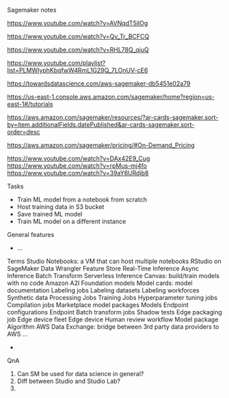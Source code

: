 Sagemaker notes

https://www.youtube.com/watch?v=AVNqdT5ilOg

https://www.youtube.com/watch?v=Qv_Tr_BCFCQ

https://www.youtube.com/watch?v=RHL78Q_qiuQ

https://www.youtube.com/playlist?list=PLMWIyphKbqfwW4RmL1G29Q_7LOnUV-cE6

https://towardsdatascience.com/aws-sagemaker-db5451e02a79


https://us-east-1.console.aws.amazon.com/sagemaker/home?region=us-east-1#/tutorials

https://aws.amazon.com/sagemaker/resources/?ar-cards-sagemaker.sort-by=item.additionalFields.datePublished&ar-cards-sagemaker.sort-order=desc

https://aws.amazon.com/sagemaker/pricing/#On-Demand_Pricing

https://www.youtube.com/watch?v=DAx42E9_Cug
https://www.youtube.com/watch?v=rpMus-mj4fo
https://www.youtube.com/watch?v=39aY6URdjb8

Tasks
* Train ML model from a notebook from scratch
* Host training data in S3 bucket
* Save trained ML model
* Train ML model on a different instance


General features
* …


Terms
Studio Notebooks: a VM that can host multiple notebooks
RStudio on SageMaker
Data Wrangler
Feature Store
Real-Time Inference
Async Inference
Batch Transform
Serverless Inference
Canvas: build/train models with no code
Amazon A2I
Foundation models
Model cards: model documentation
Labeling jobs
Labeling datasets
Labeling workforces
Synthetic data
Processing Jobs
Training Jobs
Hyperparameter tuning jobs
Compilation jobs
Marketplace model packages
Models
Endpoint configurations
Endpoint
Batch transform jobs
Shadow tests
Edge packaging job
Edge device fleet
Edge device
Human review workflow
Model package
Algorithm
AWS Data Exchange: bridge between 3rd party data providers to AWS
…

* 

QnA
1. Can SM be used for data science in general?
2. Diff between Studio and Studio Lab?
3. 
